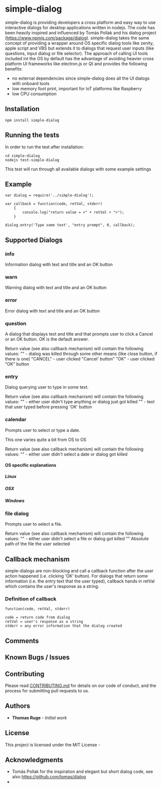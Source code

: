 # simple-dialog

simple-dialog is providing developers a cross platform and easy way to use interactive dialogs for desktop applications written in nodejs. The code has been heavily inspired and influenced by Tomás Pollak and his dialog project (https://www.npmjs.com/package/dialog). simple-dialog takes the same concept of providing a wrapper around OS specific dialog tools like zenity, apple script and VBS but extends it to dialogs that request user inputs (like questions, input dialog or file selector). The approach of calling UI tools included int the OS by default has the advantage of avoiding heavier cross platform UI frameworks like electron.js or Qt and provides the following benefits:
* no external dependencies since simple-dialog does all the UI dialogs with onboard tools
* low memory foot print, important for IoT platforms like Raspberry
* low CPU consumption 

## Installation

```
npm install simple-dialog
```

## Running the tests

In order to run the test after installation:

```
cd simple-dialog
nodejs test-simple-dialog
```

This test will run through all available dialogs with some example settings

## Example
```
var dialog = require('../simple-dialog');

var callback = function(code, retVal, stderr)
	{
   		console.log("return value = <" + retVal + ">");
	}

dialog.entry('Type some text', "entry prompt", 0, callback);
```

## Supported Dialogs

### info

Information dialog with text and title and an OK button

### warn

Warning dialog with text and title and an OK button

### error

Error dialog with text and title and an OK button

### question

A dialog that displays text and title and that prompts user to click a Cancel or an OK button. OK is the default answer. 

Return value (see also callback mechanism) will contain the following values:
"" - dialog was killed through some other means (like close button, if there is one)
"CANCEL" - user clicked "Cancel' button"
"OK" - user clicked "OK" button

### entry

Dialog querying user to type in some text.

Return value (see also callback mechanism) will contain the following values:
"" - either user didn't type anything or dialog just got killed 
"<text>" - text that user typed before pressing 'OK' button

### calendar

Prompts user to select or type a date.

This one varies quite a bit from OS to OS

Return value (see also callback mechanism) will contain the following values:
"" - either user didn't select a date or dialog got killed

#### OS specific explanations

##### Linux
##### OSX
##### Windows

### file dialog

Prompts user to select a file. 

Return value (see also callback mechanism) will contain the following values:
"" - either user didn't  select a file or dialog got killed
"<path>" Absolute path of the file the user selected

## Callback mechanism

simple-dialogs are non-blocking and call a callback function after the user action happened (i.e. clicking 'OK' button). For dialogs that return some information (i.e. the entry text that the user typed), callback hands in retVal which contains the user's response as a string.

### Definition of callback
```
function(code, retVal, stderr)

code = return code from dialog 
retVal = user's response as a string
stderr = any error information that the dialog created
```

## Comments


## Known Bugs / Issues

## Contributing

Please read [CONTRIBUTING.md](https://gist.github.com/PurpleBooth/b24679402957c63ec426) for details on our code of conduct, and the process for submitting pull requests to us.

## Authors

* **Thomas Ruge** - *Initial work*

## License

This project is licensed under the MIT License -

## Acknowledgments

* Tomás Pollak for the inspiration and elegant but short dialog code, see also https://github.com/tomas/dialog
* 

